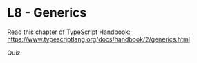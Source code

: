 # L8 - Generics

Read this chapter of TypeScript Handbook: https://www.typescriptlang.org/docs/handbook/2/generics.html

Quiz:
